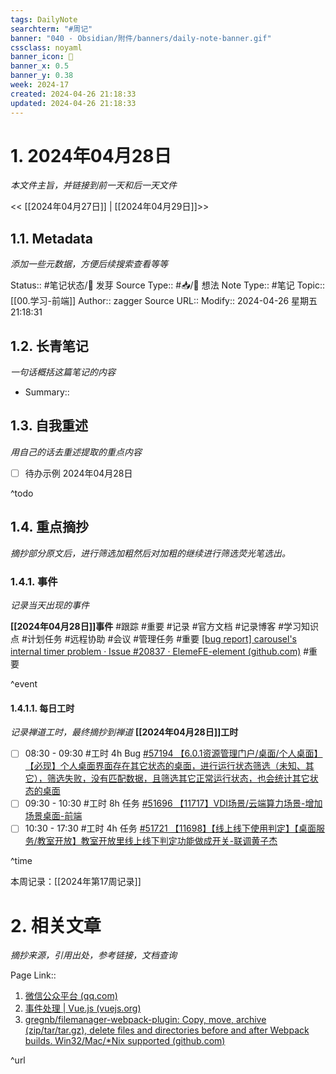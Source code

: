 ```yaml
---
tags: DailyNote
searchterm: "#周记"
banner: "040 - Obsidian/附件/banners/daily-note-banner.gif"
cssclass: noyaml
banner_icon: 💌
banner_x: 0.5
banner_y: 0.38
week: 2024-17
created: 2024-04-26 21:18:33
updated: 2024-04-26 21:18:33
---
```


# 1. 2024年04月28日

_本文件主旨，并链接到前一天和后一天文件_

<< [[2024年04月27日]] | [[2024年04月29日]]>>

## 1.1. Metadata

_添加一些元数据，方便后续搜索查看等等_

Status:: #笔记状态/🌱 发芽
Source Type:: #📥/💭 想法 
Note Type:: #笔记
Topic:: [[00.学习-前端]]
Author:: zagger
Source URL::
Modify:: 2024-04-26 星期五 21:18:31

## 1.2. 长青笔记

_一句话概括这篇笔记的内容_

- Summary::

## 1.3. 自我重述

_用自己的话去重述提取的重点内容_

- [ ] 待办示例 2024年04月28日

^todo

## 1.4. 重点摘抄

_摘抄部分原文后，进行筛选加粗然后对加粗的继续进行筛选荧光笔选出。_

### 1.4.1. 事件

_记录当天出现的事件_

**[[2024年04月28日]]事件** 
#跟踪 #重要 #记录 #官方文档 #记录博客 #学习知识点 #计划任务 #远程协助 #会议 #管理任务
#重要 [[bug report] carousel's internal timer problem · Issue #20837 · ElemeFE-element (github.com)](https://github.com/ElemeFE/element/issues/20837)
#重要 

^event

#### 1.4.1.1. 每日工时

_记录禅道工时，最终摘抄到禅道_
**[[2024年04月28日]]工时**
- [ ] 08:30 - 09:30 #工时  4h Bug [#57194 【6.0.1资源管理门户/桌面/个人桌面】【必现】个人桌面界面存在其它状态的桌面，进行运行状态筛选（未知、其它），筛选失败，没有匹配数据，且筛选其它正常运行状态，也会统计其它状态的桌面](http://172.16.203.12/zentao/bug-view-57194.html?onlybody=yes)
- [ ] 09:30 - 10:30 #工时  8h 任务 [#51696 【11717】VDI场景/云端算力场景-增加场景桌面-前端](http://172.16.203.12/zentao/task-view-51696.html?onlybody=yes)
- [ ] 10:30 - 17:30 #工时  4h 任务 [#51721 【11698】【线上线下使用判定】【桌面服务/教室开放】教室开放里线上线下判定功能做成开关-联调黄子杰](http://172.16.203.12/zentao/task-view-51721.html?onlybody=yes)

^time

本周记录：[[2024年第17周记录]]

# 2. 相关文章

_摘抄来源，引用出处，参考链接，文档查询_

Page Link::
1. [微信公众平台 (qq.com)](https://mp.weixin.qq.com/s/JOzdbfcKAOqcVAWnWSYKdA)
2. [事件处理 | Vue.js (vuejs.org)](https://cn.vuejs.org/guide/essentials/event-handling.html#method-vs-inline-detection%E6%A8%A1%E6%9D%BF%E7%BC%96%E8%AF%91%E5%99%A8%E4%BC%9A%E9%80%9A%E8%BF%87%E6%A3%80%E6%9F%A5)
3. [gregnb/filemanager-webpack-plugin: Copy, move, archive (zip/tar/tar.gz), delete files and directories before and after Webpack builds. Win32/Mac/*Nix supported (github.com)](https://github.com/gregnb/filemanager-webpack-plugin)

^url
